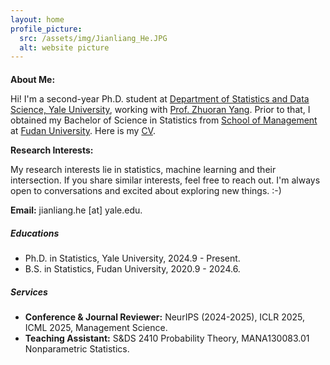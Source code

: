 ```yaml
---
layout: home
profile_picture:
  src: /assets/img/Jianliang_He.JPG
  alt: website picture
---
```

<p style="margin-top: 20px;">
<b>About Me:</b> 

Hi! I'm a second-year Ph.D. student at <a href="https://statistics.yale.edu//">Department of Statistics and Data Science, Yale University</a>, 
	working with <a href="https://zhuoranyang.github.io/">Prof. Zhuoran Yang</a>.
Prior to that, I obtained my Bachelor of Science in Statistics from <a href="https://www.fdsm.fudan.edu.cn/aboutus/default.html">School of Management</a> at <a href="https://www.fudan.edu.cn/">Fudan University</a>. Here is my <a href="assets/files/Jianliang-He.pdf">CV</a>.
</p>

<p>
<b>Research Interests:</b> 

My research interests lie in statistics, machine learning and their intersection. If you share similar interests, feel free to reach out. I'm always open to conversations and excited about exploring new things. :-)
</p>

<p>
<b>Email:</b> jianliang.he [at] yale.edu. 
</p>


<div class="compact-section">
<h5> Educations </h5>
<ul>
<li>Ph.D. in Statistics, Yale University, 2024.9 - Present.</li>
<li>B.S. in Statistics, Fudan University, 2020.9 - 2024.6.</li>
</ul>
</div>

<div class="compact-section">
<h5> Services </h5>
<ul>
<li><b>Conference & Journal Reviewer:</b> NeurIPS (2024-2025), ICLR 2025, ICML 2025, Management Science.</li>
<li><b>Teaching Assistant:</b> S&DS 2410 Probability Theory, MANA130083.01 Nonparametric Statistics.</li>
</ul>
</div>

